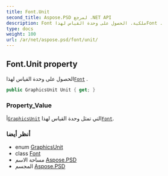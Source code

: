 ```yaml
---
title: Font.Unit
second_title: Aspose.PSD لمرجع .NET API
description: Font ملكية. الحصول على وحدة القياس لهذاFont .
type: docs
weight: 100
url: /ar/net/aspose.psd/font/unit/
---
```

## Font.Unit property

الحصول على وحدة القياس لهذا[`Font`](../) .

```csharp
public GraphicsUnit Unit { get; }
```

### Property_Value

أ[`GraphicsUnit`](../../graphicsunit/) التي تمثل وحدة القياس لهذا[`Font`](../).

### أنظر أيضا

* enum [GraphicsUnit](../../graphicsunit/)
* class [Font](../)
* مساحة الاسم [Aspose.PSD](../../font/)
* المجسم [Aspose.PSD](../../../)


